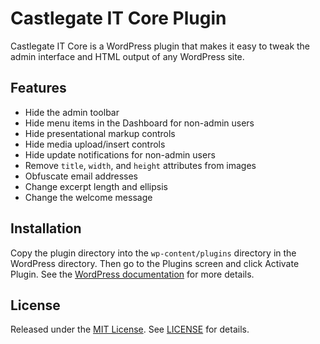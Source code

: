 # Castlegate IT Core Plugin

Castlegate IT Core is a WordPress plugin that makes it easy to tweak the admin
interface and HTML output of any WordPress site.

## Features

*   Hide the admin toolbar
*   Hide menu items in the Dashboard for non-admin users
*   Hide presentational markup controls
*   Hide media upload/insert controls
*   Hide update notifications for non-admin users
*   Remove `title`, `width`, and `height` attributes from images
*   Obfuscate email addresses
*   Change excerpt length and ellipsis
*   Change the welcome message

## Installation

Copy the plugin directory into the `wp-content/plugins` directory in the
WordPress directory. Then go to the Plugins screen and click Activate Plugin.
See the [WordPress documentation](http://codex.wordpress.org/Managing_Plugins#Manual_Plugin_Installation)
for more details. 

## License

Released under the [MIT License](http://www.opensource.org/licenses/MIT). See
[LICENSE](LICENSE) for details.
